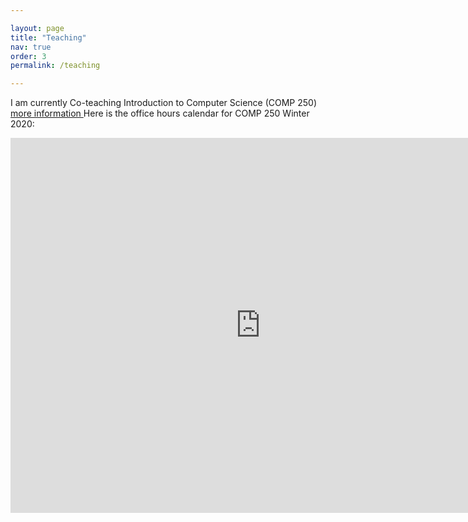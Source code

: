 ```yaml
---

layout: page
title: "Teaching"
nav: true
order: 3
permalink: /teaching

---
```

I am currently Co-teaching Introduction to Computer Science (COMP 250) <a href="http://www.cs.mcgill.ca/~jeromew/comp250.html"> more information </a> 
Here is the office hours calendar for COMP 250 Winter 2020:

<iframe src="https://calendar.google.com/calendar/embed?src=lrjbtenv4id3ti9t0cld94i5og%40group.calendar.google.com&ctz=America%2FNew_York" style="border: 0" width="800" height="600" frameborder="0" scrolling="no"></iframe>